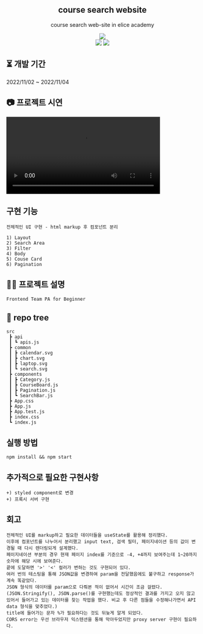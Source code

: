 <div align="center">
  
##  course search website

course search web-site in elice academy

<p>
  <img src="https://img.shields.io/badge/React-^18.2.0-61DAFB?style=flat&logo=React&logoColor=white"/> 
  <br/>
  <img src="https://img.shields.io/badge/Javscript-F7DF1E?style=flat&logo=Javascript&logoColor=white"/>
  <img src="https://img.shields.io/badge/CSS-DD3A0A?style=flat&logo=CSS3&logoColor=white"/>
</p>
</div>

## ⏳ 개발 기간

2022/11/02 ~ 2022/11/04
<br/>

## 📷 프로젝트 시연

<video width="80%" src="https://user-images.githubusercontent.com/22606199/199967641-1c07a151-6f26-4d22-87c5-a5440ff389ba.mp4"></video>

## 구현 기능

```
전체적인 UI 구현 - html markup 후 컴포넌트 분리

1) Layout
2) Search Area
3) Filter
4) Body
5) Couse Card
6) Pagination

```

## ✍🏻 프로젝트 설명

```
Frontend Team PA for Beginner
```

## 🌲 repo tree

```
src
 ┣ api
 ┃ ┗ apis.js
 ┣ common
 ┃ ┣ calendar.svg
 ┃ ┣ chart.svg
 ┃ ┣ laptop.svg
 ┃ ┗ search.svg
 ┣ components
 ┃ ┣ Category.js
 ┃ ┣ CourseBoard.js
 ┃ ┣ Pagination.js
 ┃ ┗ SearchBar.js
 ┣ App.css
 ┣ App.js
 ┣ App.test.js
 ┣ index.css
 ┗ index.js
```

## 실행 방법

```
npm install && npm start
```

## 추가적으로 필요한 구현사항

```
+) styled component로 변경
+) 프록시 서버 구현
```

## 회고

```text
전체적인 UI를 markup하고 필요한 데이터들을 useState를 활용해 정리했다.
이후에 컴포넌트를 나누어서 분리했고 input text, 검색 필터, 페이지네이션 등의 값이 변경될 때 다시 렌더링되게 설계했다.
페이지네이션 부분의 경우 현재 페이지 index를 기준으로 -4, +4까지 보여주는데 1~20까지 숫자에 해당 시에 보여준다.
끝에 도달하면 '>' '<' 컬러가 변하는 것도 구현되어 있다.
여러 번의 테스팅을 통해 JSON값을 변경하여 param을 전달했음에도 불구하고 response가 계속 똑같았다.
JSON 형식의 데이터를 param으로 다뤄본 적이 없어서 시간이 조금 걸렸다. (JSON.Stringify(), JSON.parse()를 구현했는데도 정상적인 결과를 가지고 오지 않고 있어서 들어가고 있는 데이터를 찾는 작업을 했다. 비교 후 다른 점들을 수정해나가면서 API data 형식을 맞추었다.)
title에 들어가는 문자 %가 필요하다는 것도 뒤늦게 알게 되었다.
CORS error는 우선 브라우저 익스텐션을 통해 막아두었지만 proxy server 구현이 필요하다.
```
